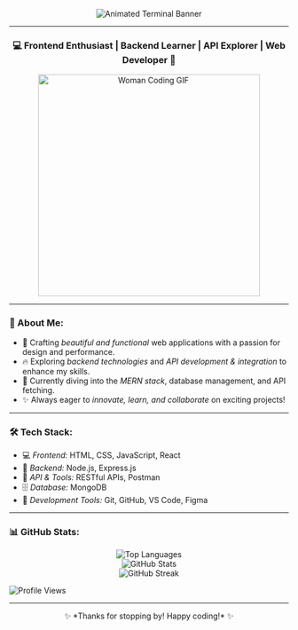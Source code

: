 <p align="center">
  <img src="https://readme-typing-svg.herokuapp.com?font=Fira+Code&weight=600&size=22&pause=1000&color=F75C7E&width=435&lines=Hello+World!+I+am+Jayashree+Das;Welcome+to+my+GitHub+Profile!;Frontend+%26+Backend+Explorer;Always+learning+new+things!" alt="Animated Terminal Banner" />
</p>

---

<h3 align="center">💻 Frontend Enthusiast | Backend Learner | API Explorer | Web Developer 🚀</h3>

<p align="center">
  <img src="https://media.giphy.com/media/L1R1tvI9svkIWwpVYr/giphy.gif" width="400" alt="Woman Coding GIF" />
</p>

---

### 🌸 About Me:
- 🎨 Crafting *beautiful and functional* web applications with a passion for design and performance.
- 🔥 Exploring *backend technologies* and *API development & integration* to enhance my skills.
- 🌱 Currently diving into the *MERN stack*, database management, and API fetching.
- ✨ Always eager to *innovate, learn, and collaborate* on exciting projects!

---

### 🛠 Tech Stack:
- 💻 *Frontend:* HTML, CSS, JavaScript, React
- 🚀 *Backend:* Node.js, Express.js
- 🔗 *API & Tools:* RESTful APIs, Postman
- 🗄 *Database:* MongoDB
- 🔧 *Development Tools:* Git, GitHub, VS Code, Figma

---

### 📊 GitHub Stats:
<p align="center">
  <img src="https://github-readme-stats.vercel.app/api/top-langs?username=jayashree-25&show_icons=true&locale=en&layout=compact&theme=radical" alt="Top Languages" />
  <br>
  <img src="https://github-readme-stats.vercel.app/api?username=jayashree-25&show_icons=true&locale=en&theme=radical" alt="GitHub Stats" />
  <br>
  <img src="https://github-readme-streak-stats.herokuapp.com/?user=jayashree-25&theme=radical" alt="GitHub Streak" />
</p>
<p align="left">
  <img src="https://komarev.com/ghpvc/?username=jayashree-25&label=Profile%20Views&color=blue&style=flat" alt="Profile Views" />
</p>

---

<p align="center">✨ *Thanks for stopping by! Happy coding!* ✨</p>
